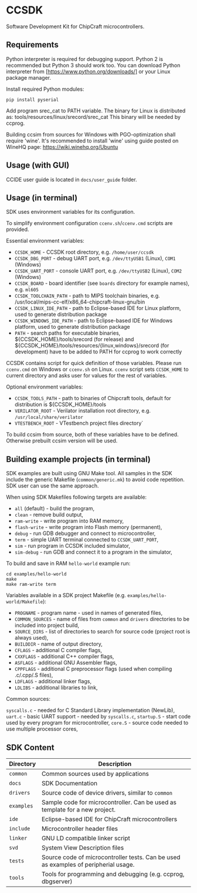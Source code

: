 CCSDK
=====

Software Development Kit for ChipCraft microcontrollers.

Requirements
------------

Python interpreter is required for debugging support. Python 2 is recommended but Python 3 should work too. You can download Python interpreter from [https://www.python.org/downloads/] or your Linux package manager.

Install required Python modules:

    pip install pyserial

Add program srec_cat to PATH variable. The binary for Linux is distributed as:
tools/resources/linux/srecord/srec_cat
This binary will be needed by ccprog.

Building ccsim from sources for Windows with PGO-optimization shall require
'wine'. It's recommended to install 'wine' using guide posted on WineHQ page:
https://wiki.winehq.org/Ubuntu

Usage (with GUI)
----------------

CCIDE user guide is located in `docs/user_guide` folder.

Usage (in terminal)
-------------------

SDK uses environment variables for its configuration.

To simplify environment configuration `ccenv.sh`/`ccenv.cmd` scripts are provided.

Essential environment variables:

* `CCSDK_HOME` - CCSDK root directory, e.g. `/home/user/ccsdk`
* `CCSDK_DBG_PORT` - debug UART port, e.g. `/dev/ttyUSB1` (Linux), `COM1` (Windows)
* `CCSDK_UART_PORT` - console UART port, e.g. `/dev/ttyUSB2` (Linux), `COM2` (Windows)
* `CCSDK_BOARD` - board identifier (see `boards` directory for example names), e.g. `ml605`
* `CCSDK_TOOLCHAIN_PATH` - path to MIPS toolchain binaries, e.g. /usr/local/mips-cc-elf/x86_64-chipcraft-linux-gnu/bin
* `CCSDK_LINUX_IDE_PATH` - path to Eclipse-based IDE for Linux platform, used to generate distribution package
* `CCSDK_WINDOWS_IDE_PATH` - path to Eclipse-based IDE for Windows platform, used to generate distribution package
* `PATH` - search paths for executable binaries, ${CCSDK_HOME}/tools/srecord (for release) and ${CCSDK_HOME}/tools/resources/{linux,windows}/srecord (for development) have to be added to PATH for ccprog to work correctly

CCSDK contains script for quick definition of those variables.
Please run `ccenv.cmd` on Windows or `ccenv.sh` on Linux.
`ccenv` script sets `CCSDK_HOME` to current directory and asks user for values for the rest of variables.

Optional environment variables:

* `CCSDK_TOOLS_PATH` - path to binaries of Chipcraft tools, default for distribution is ${CCSDK_HOME}/tools
* `VERILATOR_ROOT` - Verilator installation root directory, e.g. `/usr/local/share/verilator`
* `VTESTBENCH_ROOT` - VTestbench project files directory`

To build ccsim from source, both of these variables have to be defined.
Otherwise prebuilt ccsim version will be used.

Building example projects (in terminal)
---------------------------------------

SDK examples are built using GNU Make tool. All samples in the SDK include the generic Makefile (`common/generic.mk`) to avoid code repetition. SDK user can use the same approach.

When using SDK Makefiles following targets are available:

* `all` (default) - build the program,
* `clean` - remove build output,
* `ram-write` - write program into RAM memory,
* `flash-write` - write program into Flash memory (permanent),
* `debug` - run GDB debugger and connect to microcontroller,
* `term` - simple UART terminal connected to `CCSDK_UART_PORT`,
* `sim` - run program in CCSDK included simulator,
* `sim-debug` - run GDB and connect it to a program in the simulator,

To build and save in RAM `hello-world` example run:

    cd examples/hello-world
    make
    make ram-write term

Variables available in a SDK project Makefile (e.g. `examples/hello-world/Makefile`):

* `PROGNAME` - program name - used in names of generated files,
* `COMMON_SOURCES` - name of files from `common` and `drivers` directories to be included into project build,
* `SOURCE_DIRS` - list of directories to search for source code (project root is always used),
* `BUILDDIR` - name of output directory,
* `CFLAGS` - additional C compiler flags,
* `CXXFLAGS` - additional C++ compiler flags,
* `ASFLAGS` - additional GNU Assembler flags,
* `CPPFLAGS` - additional C preprocessor flags (used when compiling .c/.cpp/.S files),
* `LDFLAGS` - additional linker flags,
* `LDLIBS` - additional libraries to link,

Common sources:

`syscalls.c` - needed for C Standard Library implementation (NewLib),
`uart.c` - basic UART support - needed by `syscalls.c`,
`startup.S` - start code used by every program for microcontroller,
`core.S` - source code needed to use multiple processor cores,

SDK Content
-----------

Directory        | Description
---------------- | -----------
`common`         | Common sources used by applications
`docs`           | SDK Documentation
`drivers`        | Source code of device drivers, similar to `common`
`examples`       | Sample code for microcontroller. Can be used as template for a new project.
`ide`            | Eclipse-based IDE for ChipCraft microcontrollers
`include`        | Microcontroller header files
`linker`         | GNU LD compatible linker script
`svd`            | System View Description files
`tests`          | Source code of microcontroller tests. Can be used as examples of peripherial usage.
`tools`          | Tools for programming and debugging (e.g. ccprog, dbgserver)
